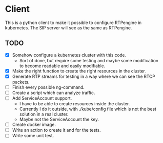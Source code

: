 # Client

This is a python client to make it possible to configure RTPengine in 
kubernetes. The SIP server will see as the same as RTPengine. 

## TODO

- [x] Somehow configure a kubernetes cluster with this code.
    - Sort of done, but require some testing and maybe some modification to
    become readable and easily modifiable. 
- [x] Make the right function to create the right resources in the cluster. 
- [x] Generate RTP streams for testing in a way where we can see the RTCP
    packets.
- [ ] Finish every possible ng-command.
- [ ] Create a script which can analyze traffic.
- [ ] Add ServiceAccount support. 
    - I have to be able to create resources inside the cluster. 
    - Currently I do it outside, with ./kube/config file which is not 
    the best solution in a real cluster. 
    - Maybe not the ServiceAccount the key.
- [ ] Create docker image. 
- [ ] Write an action to create it and for the tests.
- [ ] Write some unit test.  
